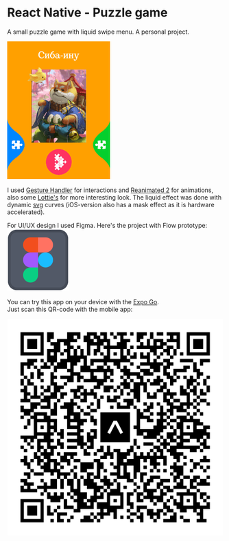 # React Native - Puzzle game
A small puzzle game with liquid swipe menu. A personal project.

[![](readme/puzzle.gif)](https://www.youtube.com/watch?v=0VaVzwZ_DnQ)

I used [Gesture Handler](https://github.com/software-mansion/react-native-gesture-handler) for interactions and [Reanimated 2](https://github.com/software-mansion/react-native-reanimated) for animations, also some [Lottie's](https://github.com/lottie-react-native/lottie-react-native) for more interesting look. The liquid effect was done with dynamic [svg](https://github.com/react-native-svg/react-native-svg) curves (iOS-version also has a mask effect as it is hardware accelerated).

For UI/UX design I used Figma. Here's the project with Flow prototype:\
[![](readme/figma.png)](https://www.figma.com/file/KTYWp7MvEKnq6Ahs0z9Xgc/React-Native---Puzzle)

You can try this app on your device with the [Expo Go](https://expo.dev/client). \
Just scan this QR-code with the mobile app:

[![QR](readme/eas-qr.svg)](https://expo.dev/%40afctemka/expo-puzzle?serviceType=eas&distribution=expo-go&scheme=exp%2Bexpo-puzzle&channel=main&sdkVersion=47.0.0)
